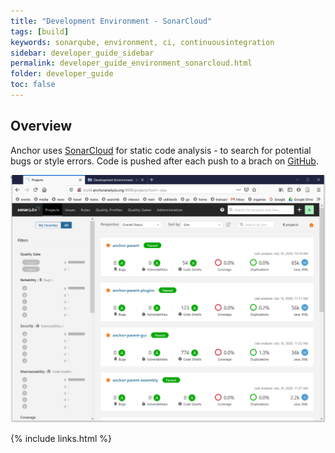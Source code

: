 ```yaml
---
title: "Development Environment - SonarCloud"
tags: [build]
keywords: sonarqube, environment, ci, continuousintegration
sidebar: developer_guide_sidebar
permalink: developer_guide_environment_sonarcloud.html
folder: developer_guide
toc: false
---
```


## Overview

Anchor uses [SonarCloud](https://sonarcloud.io/organizations/anchoranalysis/projects/) for static code analysis - to search for potential bugs or style errors. Code is pushed after each push to a brach on [GitHub](/developer_guide_environment_github.html).

 <img src="/images/developer_guide/sonarqube.png" alt="Screenshot of anchor projects in SonarQube" class="screenshotExample"/>

{% include links.html %}